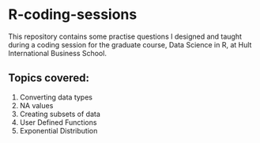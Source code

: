# R-coding-sessions
This repository contains some practise questions I designed and taught during a coding session for the graduate course, Data Science in R, at Hult International Business School.


## Topics covered:
1. Converting data types
2. NA values
3. Creating subsets of data
4. User Defined Functions
5. Exponential Distribution
